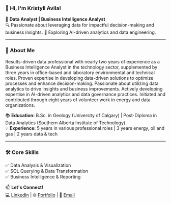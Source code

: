 ### 👋 Hi, I'm Kristyll Avila!

🚀 **Data Analyst | Business Intelligence Analyst**  
🔍 Passionate about leveraging data for impactful decision-making and business insights. 
🤖 Exploring AI-driven analytics and data engineering.  

---

### 📌 About Me
Results-driven data professional with nearly two years of experience as a Business Intelligence Analyst in the technology sector, supplemented by three years in office-based and laboratory environmental and technical roles. Proven expertise in developing data-driven solutions to optimize processes and enhance decision-making. Passionate about utilizing data analytics to drive insights and business improvements. Actively developing expertise in AI-driven analytics and data governance practices. Initiated and contributed through eight years of volunteer work in energy and data organizations.

📚 **Education:** B.Sc. in Geology (University of Calgary) | Post-Diploma in Data Analytics (Southern Alberta Institute of Technology)  
💡 **Experience:** 5 years in various professional roles | 3 years energy, oil and gas | 2 years data & tech

---

### 🛠️ Core Skills
✅ Data Analysis & Visualization  
✅ SQL Querying & Data Transformation  
✅ Business Intelligence & Reporting  

📫 **Let's Connect!**  
💻 [LinkedIn](#https://www.linkedin.com/in/kristyllavila/) | 🌐 [Portfolio](#) | 📧 [Email](#mailto:kristyllmarie@gmail.com)
